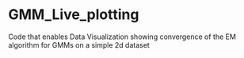 # GMM_Live_plotting
Code that enables Data Visualization showing convergence of the EM algorithm for GMMs on a simple 2d dataset

